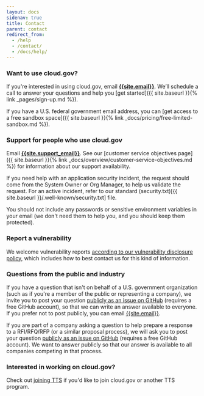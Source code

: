 ```yaml
---
layout: docs
sidenav: true
title: Contact
parent: contact
redirect_from:
  - /help
  - /contact/
  - /docs/help/
---
```


### Want to use cloud.gov?

If you're interested in using cloud.gov, email [**{{site.email}}**](mailto:{{site.email}}?body=What%27s%20your%20name%3F%0A%0AWhat%20agency%20or%20office%20do%20you%20work%20for%3F%0A%0AWhat%27s%20your%20job%20title%20or%20role%3F%0A%0ATell%20us%20a%20little%20about%20your%20project%20or%20your%20questions%20about%20cloud.gov%3A%0A%0AIf%20you%27d%20like%20us%20to%20call%20you%2C%20what%27s%20your%20phone%20number%20and%20when%20might%20be%20a%20good%20time%3F%0A%0AHow%20did%20you%20first%20hear%20about%20cloud.gov%3F). We’ll schedule a call to answer your questions and help you [get started]({{ site.baseurl }}{% link _pages/sign-up.md %}).

If you have a U.S. federal government email address, you can [get access to a free sandbox space]({{ site.baseurl }}{% link _docs/pricing/free-limited-sandbox.md %}).

### Support for people who use cloud.gov

Email [**{{site.support_email}}**](mailto:{{site.support_email}}?body=What%20are%20you%20trying%20to%20do%3F%0A%0AWhat%20do%20you%20expect%20to%20happen%3F%0A%0AWhat%20actually%20happened%3F%0A%0AAttach%20relevant%20logs%20or%20screenshots%20%28remove%20sensitive%20information%29%3A). See our [customer service objectives page]({{ site.baseurl }}{% link _docs/overview/customer-service-objectives.md %}) for information about our support availability.

If you need help with an application security incident, the request should come from the System Owner or Org Manager, to help us validate the request. For an active incident, refer to our
standard (security.txt)[{{ site.baseurl }}/.well-known/security.txt] file.

You should not include any passwords or sensitive environment variables in your email (we don't need them to help you, and you should keep them protected).

### Report a vulnerability

We welcome vulnerability reports [according to our vulnerability disclosure policy](https://www.gsa.gov/vulnerability-disclosure-policy), which includes how to best contact us for this kind of information.

### Questions from the public and industry

If you have a question that isn't on behalf of a U.S. government organization (such as if you're a member of the public or representing a company), we invite you to post your question [publicly as an issue on GitHub]({{config.github_url}}/issues/new) (requires a free GitHub account), so that we can write an answer available to everyone. If you prefer not to post publicly, you can email [{{site.email}}](mailto:{{site.email}}).

If you are part of a company asking a question to help prepare a response to a RFI/RFQ/RFP (or a similar proposal process), we will ask you to post your question [publicly as an issue on GitHub]({{config.github_url}}/issues/new) (requires a free GitHub account). We want to answer publicly so that our answer is available to all companies competing in that process.

### Interested in working on cloud.gov?

Check out [joining TTS](https://join.tts.gsa.gov/) if you'd like to join cloud.gov or another TTS program.
